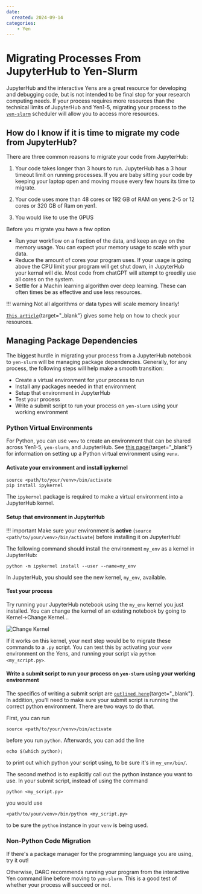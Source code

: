 ```yaml
---
date:
  created: 2024-09-14
categories:
    - Yen
---
```


<!-- ---
title: Migrating Processes From JupyterHub to Yen-Slurm
layout: indexPages/yen
subHeader: How to migrate processes
keywords: yen, web, jupyter, cluster, server
category: yen
parent: yen
order: 6
updateDate: 2023-12-18
--- -->

# Migrating Processes From JupyterHub to Yen-Slurm

JupyterHub and the interactive Yens are a great resource for developing and debugging code, but is not intended to be final stop for your research computing needs.  If your process requires more resources than the technical limits of JupyterHub and Yen1-5, migrating your process to the [`yen-slurm`](/_user_guide/slurm/) scheduler</a> will allow you to access more resources.

## How do I know if it is time to migrate my code from JupyterHub?

There are three common reasons to migrate your code from JupyterHub:

1. Your code takes longer than 3 hours to run. JupyterHub has a 3 hour timeout limit on running processes. If you are baby sitting your code by keeping your laptop open and moving mouse every few hours its time to migrate.

2. Your code uses more than 48 cores or 192 GB of RAM on yens 2-5 or 12 cores or 320 GB of Ram on yen1. 

3. You would like to use the GPUS


Before you migrate you have a few option

* Run your workflow on a fraction of the data, and keep an eye on the memory usage.  You can expect your memory usage to scale with your data.
* Reduce the amount of cores your program uses. If your usage is going above the CPU limit your program will get shut down, in JupyterHub your kernal will die. Most code from chatGPT will attempt to greedily use all cores on the system.
* Settle for a Machin learning algorithm over deep learning. These can often times be as effective and use less resources.


!!! warning
    Not all algorithms or data types will scale memory linearly!

[`This article`](/_user_guide/best_practices_monitor_usage/){target="_blank"} gives some help on how to check your resources.  


## Managing Package Dependencies

The biggest hurdle in migrating your process from a JupyterHub notebook to `yen-slurm` will be managing package dependencies.  Generally, for any process, the following steps will help make a smooth transition:

* Create a virtual environment for your process to run
* Install any packages needed in that environment
* Setup that environment in JupyterHub
* Test your process 
* Write a submit script to run your process on `yen-slurm` using your working environment


### Python Virtual Environments

For Python, you can use  `venv` to create an environment that can be shared across Yen1-5, `yen-slurm`, and JupyterHub. See [this page](/_user_guide/best_practices_python_env/){target="_blank"} for information on setting up a Python virtual environment using `venv`.

#### Activate your environment and install ipykernel

```title="Terminal Command"
source <path/to/your/venv>/bin/activate
pip install ipykernel
```
The `ipykernel` package is required to make a virtual environment into a JupyterHub kernel.

#### Setup that environment in JupyterHub

!!! important
    Make sure your environment is **active** (`source <path/to/your/venv>/bin/activate`) before installing it on JupyterHub!

The following command should install the environment `my_env` as a kernel in JupyterHub:

```title="Terminal Command"
python -m ipykernel install --user --name=my_env
```
          
In JupyterHub, you should see the new kernel, `my_env`, available. 


#### Test your process

Try running your JupyterHub notebook using the `my_env` kernel you just installed.  You can change the kernel of an existing notebook by going to Kernel->Change Kernel...

![Change Kernel](/assets/images/jupyterhub_changekernel.png)

If it works on this kernel, your next step would be to migrate these commands to a `.py` script.  You can test this by activating your `venv` environment on the Yens, and running your script via `python <my_script.py>`.

#### Write a submit script to run your process on `yen-slurm` using your working environment

The specifics of writing a submit script are [`outlined here`](/_user_guide/slurm/){target="_blank"}.  In addition, you'll need to make sure your submit script is running the correct python environment.  There are two ways to do that.

First, you can run 
```title="Terminal Command"
source <path/to/your/venv>/bin/activate
``` 
before you run `python`.  Afterwards, you can add the line 
```title="Terminal Command"
echo $(which python);
``` 
to print out which python your script using, to be sure it's in `my_env/bin/`.


The second method is to explicitly call out the python instance you want to use.  In your submit script, instead of using the command
```{ .yaml .no-copy }
python <my_script.py>
```
you would use 
```{ .yaml .no-copy }
<path/to/your/venv>/bin/python <my_script.py>
``` 
to be sure the `python` instance in your `venv` is being used.


### Non-Python Code Migration

If there's a package manager for the programming language you are using, try it out!

Otherwise, DARC recommends running your program from the interactive Yen command line before moving to `yen-slurm`.  This is a good test of whether your process will succeed or not.
